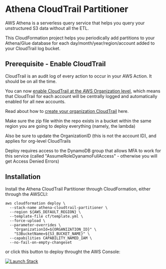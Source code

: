 # Athena CloudTrail Partitioner

AWS Athena is a serverless query service that helps you query your unstructured S3 data without all the ETL.

This CloudFormation project helps you periodically add partitions to your Athena/Glue database for each day/month/year/region/account added to your CloudTrail log bucket.

## Prerequisite - Enable CloudTrail

CloudTrail is an audit log of every action to occur in your AWS Action. It should be on all the time.

You can now [enable CloudTrail at the AWS Organization level](https://docs.aws.amazon.com/organizations/latest/userguide/services-that-can-integrate-ct.html), which means that CloudTrail for each account will be centrally logged and automatically enabled for all new accounts.

Read about how to [create your organization CloudTrail](https://docs.aws.amazon.com/awscloudtrail/latest/userguide/creating-trail-organization.html) here.

Make sure the zip file within the repo exists in a bucket within the same region you are going to deploy everything (namely, the lambda)

Also be sure to update the OrganizationID (this is not the account ID), and applies for org-level CloudTrails

Deploy requires access to the DynamoDB group that allows MFA to work for this service (called "AssumeRoleDyanamoFullAccess" - otherwise you will get Access Denied Errors)

## Installation

Install the Athena CloudTrail Partitioner through CloudFormation, either through the AWSCLI:

```
aws cloudformation deploy \
  --stack-name athena-cloudtrail-partitioner \
  --region ${AWS_DEFAULT_REGION} \
  --template-file cf/template.yml \
  --force-upload \
  --parameter-overrides \
    "OrganizationId=${ORGANIZATION_ID}" \
    "S3BucketName=${S3_BUCKET_NAME}" \
  --capabilities CAPABILITY_NAMED_IAM \
  --no-fail-on-empty-changeset
```

or click this button to deploy throught the AWS Console:

[![Launch Stack](https://cdn.rawgit.com/buildkite/cloudformation-launch-stack-button-svg/master/launch-stack.svg)](https://console.aws.amazon.com/cloudformation/home?region=us-east-1#/stacks/quickcreate?stackName=cloudtrail-athena-partitioner&templateUrl=https%3A%2F%2Fcloudtrail-pj-002.s3.amazonaws.com%2Fathena-cloudtrail-partitioner.yml)
